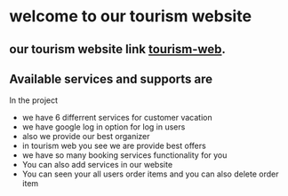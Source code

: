 # welcome to our tourism website

## our tourism website link [tourism-web](https://tourism-web-2ab2c.web.app/).

## Available services and supports are

In the project

<ul>
 <li>we have 6 differrent services for customer vacation</li>
 <li>we have google log in option for log in users</li>
 <li>also we provide our best organizer</li>
 <li>in  tourism web you see we are provide best offers</li>
 <li>we have so many booking services functionality for you</li>
 <li>You can also add services in our website</li>
 <li>You can seen your all users order items and you can also delete order item</li>
</ul>

